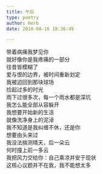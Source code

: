```yaml
---  
title: 午后  
type: poetry  
author: Herb  
date: 2018-08-16 18:36:49  

---  
```

带着病痛我梦见你  
就好像你是我疼痛的一部分  
往昔皆模糊了  
爱与恨的边界，被时间重新划定    
我被迫回到那块球场  
捡起过多的时光  
雨下过很多次，每一个雨水都是深坑  
我怎么能全部从容躲开    
我想要开始新的生活  
就像洗净身上的泥淖  
我不知道是我纠缠不休，还是你  
想要由头来过    
我没法揣测晴天，后一朵云  
何时撞上前一多云  
我把风力交给你：自己乘凉并安于现状  
这核心议题并不在我，我不能想太多